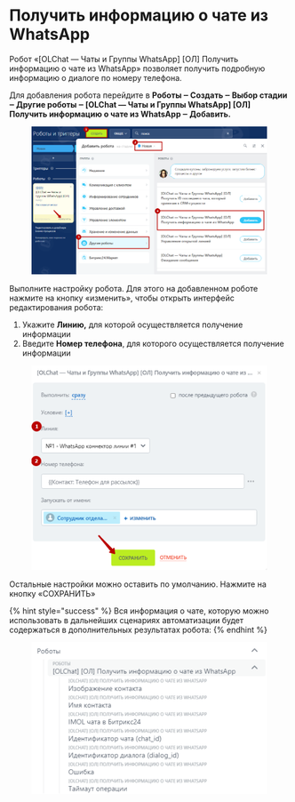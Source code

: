 # Получить информацию о чате из WhatsApp

Робот «\[OLChat — Чаты и Группы WhatsApp] \[ОЛ] Получить информацию о чате из WhatsApp» позволяет получить подробную информацию о диалоге по номеру телефона.

Для добавления робота перейдите в **Роботы ‒ Создать ‒ Выбор стадии ‒ Другие роботы ‒ \[OLChat — Чаты и Группы WhatsApp] \[ОЛ] Получить информацию о чате из WhatsApp ‒ Добавить.**

<figure><img src="../../.gitbook/assets/image (151).png" alt=""><figcaption></figcaption></figure>

Выполните настройку робота. Для этого на добавленном роботе нажмите на кнопку «изменить», чтобы открыть интерфейс редактирования робота:

1. Укажите **Линию,** для которой осуществляется получение информации
2. Введите **Номер телефона**, для которого осуществляется получение информации

<figure><img src="../../.gitbook/assets/image (528).png" alt=""><figcaption></figcaption></figure>

Остальные настройки можно оставить по умолчанию. Нажмите на кнопку «СОХРАНИТЬ»

{% hint style="success" %}
Вся информация о чате, которую можно использовать в дальнейших сценариях автоматизации будет содержаться в дополнительных результатах робота:
{% endhint %}

<figure><img src="../../.gitbook/assets/image (983).png" alt=""><figcaption></figcaption></figure>
